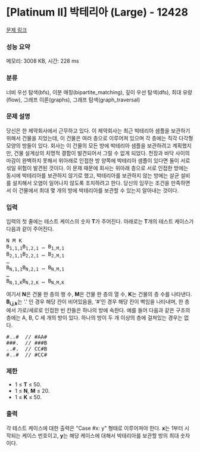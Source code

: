 # [Platinum II] 박테리아 (Large) - 12428 

[문제 링크](https://www.acmicpc.net/problem/12428) 

### 성능 요약

메모리: 3008 KB, 시간: 228 ms

### 분류

너비 우선 탐색(bfs), 이분 매칭(bipartite_matching), 깊이 우선 탐색(dfs), 최대 유량(flow), 그래프 이론(graphs), 그래프 탐색(graph_traversal)

### 문제 설명

<p>당신은 한 제약회사에서 근무하고 있다. 이 제약회사는 최근 박테리아 샘플을 보관하기 위해서 건물을 지었는데, 이 건물은 여러 층으로 이루어져 있으며 각 층에는 직각 다각형 모양의 방들이 있다. 회사는 이 건물의 모든 방에 박테리아 샘플을 보관하려고 계획했지만, 건물 설계상의 치명적 결함이 발견되어서 그럴 수 없게 되었다. 천장과 바닥 사이의 마감이 완벽하지 못해서 위아래로 인접한 방 양쪽에 박테리아 샘플이 있다면 둘이 서로 섞일 위험이 발견된 것이다. 이 문제 때문에 회사는 위아래 층으로 서로 인접한 방에는 동시에 박테리아를 보관하지 않기로 했고, 박테리아를 보관하지 않는 방에는 살균 설비를 설치해서 오염이 일어나지 않도록 조치하려고 한다. 당신의 임무는 조건을 만족하면서 이 건물에서 최대 몇 개의 방에 박테리아를 보관할 수 있는지 알아내는 것이다.</p>

### 입력 

 <p>입력의 첫 줄에는 테스트 케이스의 숫자 <strong>T</strong>가 주어진다. 아래로는 <strong>T</strong>개의 테스트 케이스가 다음과 같이 주어진다. </p>

<pre>N M K
B<sub>1,1,1</sub>B<sub>1,2,1</sub> … B<sub>1,M,1</sub>
B<sub>2,1,1</sub>B<sub>2,2,1</sub> … B<sub>2,M,1</sub>
…
B<sub>N,1,1</sub>B<sub>N,2,1</sub> … B<sub>N,M,1</sub>
…
B<sub>N,1,K</sub>B<sub>N,2,K</sub> … B<sub>N,M,K</sub></pre>

<p>여기서 <strong>N</strong>은 건물 한 층의 행 수, <strong>M</strong>은 건물 한 층의 열 수, <strong>K</strong>는 건물의 층 수를 나타낸다. <strong>B<sub>i,j,k</sub></strong>는 ‘.’ 인 경우 해당 칸이 비어있음을, ‘#’인 경우 해당 칸이 벽임을 나타내며, 한 층에서 가로/세로로 인접한 빈 칸들은 하나의 방에 속한다. 예를 들어 다음과 같은 구조의 층에는 A, B, C 세 개의 방이 있다. 하나의 방이 두 개 이상의 층에 걸쳐있는 경우는 없다.</p>

<pre>#..#  // #AA#
###.  // ###B
..#.  // CC#B
#..#  // #CC#</pre>

<h3>제한</h3>

<ul>
	<li>1 ≤ <strong>T</strong> ≤ 50.</li>
	<li>1 ≤ <strong>N</strong>, <strong>M</strong> ≤ 20.</li>
	<li>1 ≤ <strong>K</strong> ≤ 50.</li>
</ul>

### 출력 

 <p>각 테스트 케이스에 대한 출력은 "Case #x: y" 형태로 이루어져야 한다. <strong>x</strong>는 1부터 시작되는 케이스 번호이고, <strong>y</strong>는 해당 케이스에 대해서 박테리아를 보관할 방의 최대 숫자이다.</p>

